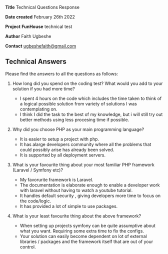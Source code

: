  **Title**   Technical Questions Response                                         
 
 **Date created**  February 26th 2022
 
 **Project**   __FunHouse__ technical test
 
 **Author**  Faith Ugbeshe
 
 **Contact**  ugbeshefaith@gmail.com

## Technical Answers

Please find the answers to all the questions as follows:

1. How long did you spend on the coding test? What would you add to your solution if you had more time?
    - I spent 4 hours on the code which includes the time taken to think of a logical possible solution from variety of solutions I was contemplating on. 
    - I think I did the task to the best of my knowledge, but i will still try out better methods using less procesing time if possible. 

2. Why did you choose PHP as your main programming language?
    - It is easier to setup a project with php.
    - It has alarge developers community where all the problems that could possibly arise has already been solved. 
    - It is supported by all deployment servers.

3. What is your favourite thing about your most familiar PHP framework (Laravel / Symfony etc)?
    - My favorurite framework is Laravel.
    - The documentation is elaborate enough to enable a developer work with laravel without having to watch a youtube tutorial.
    - It handles default security , giving developers more time to focus on the code/logic.
    - It has provided a lot of simple to use packages.

4. What is your least favourite thing about the above framework?
    - When setting up projects symfony can be quite assumptive about what you want. Requiring some extra time to fix the configs.   
    - Your solution can easily become dependent on lot of external libraries / packages and the framework itself that are out of your control.
